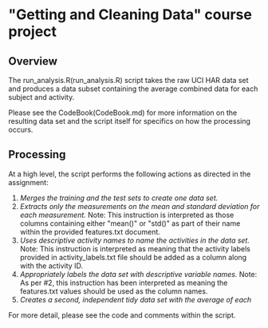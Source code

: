 # "Getting and Cleaning Data" course project

## Overview

The run_analysis.R(run_analysis.R) script takes the raw UCI HAR data set and 
produces a data subset containing the average combined data for each subject 
and activity.

Please see the CodeBook(CodeBook.md) for more information on the resulting 
data set and the script itself for specifics on how the processing occurs.

## Processing

At a high level, the script performs the following actions as directed
in the assignment:

1. _Merges the training and the test sets to create one data set._
2. _Extracts only the measurements on the mean and standard deviation for each
    measurement._ Note: This instruction is interpreted as those columns 
    containing either "mean()" or "std()" as part of their name within
    the provided features.txt document.
3. _Uses descriptive activity names to name the activities in the data set._
    Note: This instruction is interpreted as meaning that the 
    activity labels provided in activity_labels.txt file should be added
    as a column along with the activity ID.
4. _Appropriately labels the data set with descriptive variable names._ 
    Note: As per #2, this instruction has been interpreted as meaning
    the features.txt values should be used as the column names.
5. _Creates a second, independent tidy data set with the average of each_

For more detail, please see the code and comments within the script.

